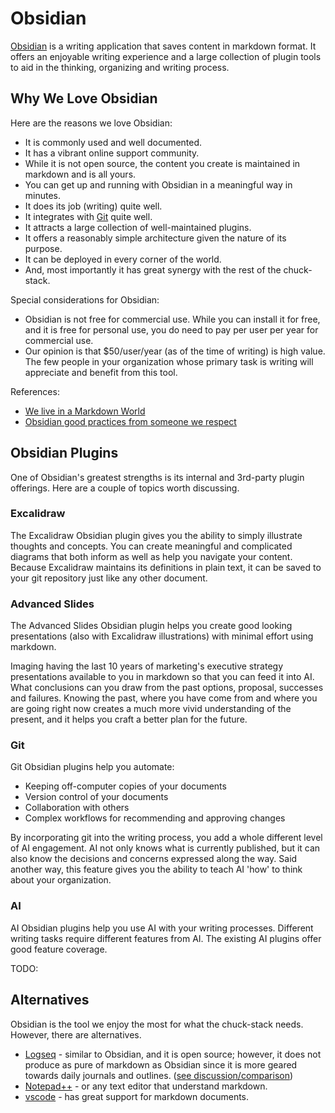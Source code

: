 # Obsidian

[Obsidian](https://obsidian.md) is a writing application that saves content in markdown format. It offers an enjoyable writing experience and a large collection of plugin tools to aid in the thinking, organizing and writing process. 

## Why We Love Obsidian

Here are the reasons we love Obsidian:

- It is commonly used and well documented.
- It has a vibrant online support community.
- While it is not open source, the content you create is maintained in markdown and is all yours.
- You can get up and running with Obsidian in a meaningful way in minutes.
- It does its job (writing) quite well.
- It integrates with [Git](./tools-git.md) quite well.
- It attracts a large collection of well-maintained plugins.
- It offers a reasonably simple architecture given the nature of its purpose.
- It can be deployed in every corner of the world.
- And, most importantly it has great synergy with the rest of the chuck-stack.

Special considerations for Obsidian:

- Obsidian is not free for commercial use. While you can install it for free, and it is free for personal use, you do need to pay per user per year for commercial use.
- Our opinion is that $50/user/year (as of the time of writing) is high value. The few people in your organization whose primary task is writing will appreciate and benefit from this tool.

References:

- [We live in a Markdown World](./blog-live-markdown-world.md)
- [Obsidian good practices from someone we respect](https://www.youtube.com/watch?v=B0yAy2j-9V0)

## Obsidian Plugins

One of Obsidian's greatest strengths is its internal and 3rd-party plugin offerings. Here are a couple of topics worth discussing.

### Excalidraw

The Excalidraw Obsidian plugin gives you the ability to simply illustrate thoughts and concepts. You can create meaningful and complicated diagrams that both inform as well as help you navigate your content. Because Excalidraw maintains its definitions in plain text, it can be saved to your git repository just like any other document.

### Advanced Slides

The Advanced Slides Obsidian plugin helps you create good looking presentations (also with Excalidraw illustrations) with minimal effort using markdown.

Imaging having the last 10 years of marketing's executive strategy presentations available to you in markdown so that you can feed it into AI. What conclusions can you draw from the past options, proposal, successes and failures. Knowing the past, where you have come from and where you are going right now creates a much more vivid understanding of the present, and it helps you craft a better plan for the future.

### Git

Git Obsidian plugins help you automate:

- Keeping off-computer copies of your documents
- Version control of your documents
- Collaboration with others
- Complex workflows for recommending and approving changes

By incorporating git into the writing process, you add a whole different level of AI engagement. AI not only knows what is currently published, but it can also know the decisions and concerns expressed along the way. Said another way, this feature gives you the ability to teach AI 'how' to think about your organization.

### AI

AI Obsidian plugins help you use AI with your writing processes. Different writing tasks require different features from AI. The existing AI plugins offer good feature coverage.

TODO: 

## Alternatives

Obsidian is the tool we enjoy the most for what the chuck-stack needs. However, there are alternatives.

- [Logseq](https://logseq.com/) - similar to Obsidian, and it is open source; however, it does not produce as pure of markdown as Obsidian since it is more geared towards daily journals and outlines. ([see discussion/comparison](https://www.youtube.com/watch?v=RtZWVoTWv74))
- [Notepad++](https://notepad-plus-plus.org/) - or any text editor that understand markdown.
- [vscode](https://code.visualstudio.com/) - has great support for markdown documents.
